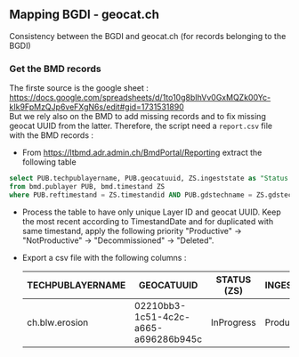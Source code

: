 ## Mapping BGDI - geocat.ch
Consistency between the BGDI and geocat.ch (for records belonging to the BGDI)
### Get the BMD records
The firste source is the google sheet : https://docs.google.com/spreadsheets/d/1to10g8bIhVv0GxMQZk00Yc-kIk9FpMzQJp6veFXgN6s/edit#gid=1731531890<br>
But we rely also on the BMD to add missing records and to fix missing geocat UUID from the latter.
Therefore, the script need a `report.csv` file with the BMD records :
* From https://ltbmd.adr.admin.ch/BmdPortal/Reporting extract the following table
```sql
select PUB.techpublayername, PUB.geocatuuid, ZS.ingeststate as "Status (ZS)", PUB.ingeststate as "INGESTSTATE", ZS.TimestandDate
from bmd.publayer PUB, bmd.timestand ZS
where PUB.reftimestand = ZS.timestandid AND PUB.gdstechname = ZS.gdstechname;  
```
* Process the table to have only unique Layer ID and geocat UUID. Keep the most recent according to TimestandDate and for duplicated with same timestand, apply the following priority "Productive" -> "NotProductive" -> "Decommissioned" -> "Deleted".
* Export a csv file with the following columns :

  |TECHPUBLAYERNAME| GEOCATUUID|STATUS (ZS)|INGESTSTATE|TIMESTANDDATE|
  |---|---|---|---|---|
  |ch.blw.erosion|02210bb3-1c51-4c2c-a665-a696286b945c|InProgress|Productive|2022-05-03 00:00:00|

